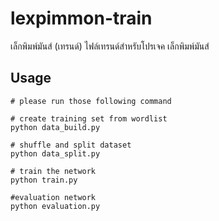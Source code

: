 # lexpimmon-train
 เล็กพิมพ์มันส์ (เทรนด์) ไฟล์เทรนด์สำหรับโปรเจค เล็กพิมพ์มันส์
## Usage
```
# please run those following command

# create training set from wordlist
python data_build.py

# shuffle and split dataset
python data_split.py

# train the network
python train.py

#evaluation network
python evaluation.py
```
